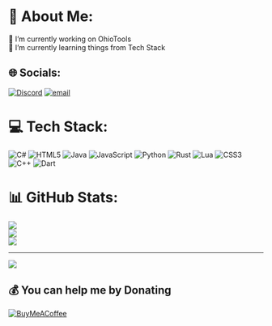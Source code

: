 # 💫 About Me:
🔭 I’m currently working on OhioTools<br>🌱 I’m currently learning things from Tech Stack<br>


## 🌐 Socials:
[![Discord](https://img.shields.io/badge/Discord-%237289DA.svg?logo=discord&logoColor=white)](https://discord.gg/423726198468771841) [![email](https://img.shields.io/badge/Email-D14836?logo=gmail&logoColor=white)](mailto:shorkisnear@gmail.com) 

# 💻 Tech Stack:
![C#](https://img.shields.io/badge/c%23-%23239120.svg?style=for-the-badge&logo=csharp&logoColor=white) ![HTML5](https://img.shields.io/badge/html5-%23E34F26.svg?style=for-the-badge&logo=html5&logoColor=white) ![Java](https://img.shields.io/badge/java-%23ED8B00.svg?style=for-the-badge&logo=openjdk&logoColor=white) ![JavaScript](https://img.shields.io/badge/javascript-%23323330.svg?style=for-the-badge&logo=javascript&logoColor=%23F7DF1E) ![Python](https://img.shields.io/badge/python-3670A0?style=for-the-badge&logo=python&logoColor=ffdd54) ![Rust](https://img.shields.io/badge/rust-%23000000.svg?style=for-the-badge&logo=rust&logoColor=white) ![Lua](https://img.shields.io/badge/lua-%232C2D72.svg?style=for-the-badge&logo=lua&logoColor=white) ![CSS3](https://img.shields.io/badge/css3-%231572B6.svg?style=for-the-badge&logo=css3&logoColor=white) ![C++](https://img.shields.io/badge/c++-%2300599C.svg?style=for-the-badge&logo=c%2B%2B&logoColor=white) ![Dart](https://img.shields.io/badge/dart-%230175C2.svg?style=for-the-badge&logo=dart&logoColor=white)
# 📊 GitHub Stats:
![](https://github-readme-stats.vercel.app/api?username=jurek-zsl&theme=one_dark_pro&hide_border=true&include_all_commits=false&count_private=true)<br/>
![](https://nirzak-streak-stats.vercel.app/?user=jurek-zsl&theme=one_dark_pro&hide_border=true)<br/>
![](https://github-readme-stats.vercel.app/api/top-langs/?username=jurek-zsl&theme=one_dark_pro&hide_border=true&include_all_commits=false&count_private=true&layout=compact)

---
[![](https://visitcount.itsvg.in/api?id=jurek-zsl&icon=0&color=0)](https://visitcount.itsvg.in)

  ## 💰 You can help me by Donating
  [![BuyMeACoffee](https://img.shields.io/badge/Buy%20Me%20a%20Coffee-ffdd00?style=for-the-badge&logo=buy-me-a-coffee&logoColor=black)](https://buymeacoffee.com/jurekzsl) 

  
<!-- Proudly created with GPRM ( https://gprm.itsvg.in ) -->
